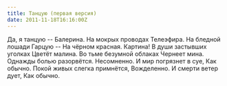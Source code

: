 ```yaml
---
title: Танцую (первая версия)
date: 2011-11-18T16:16:00Z
---
```


Да, я танцую --
Балерина.
На мокрых проводах
Телеэфира.
На бледной лошади
Гарцую --
На чёрном красная.
Картина!
В души застывших уголках
Цветёт малина.
Во тьме безумной облаках
Чернеет мина.
Однажды болью разорвётся.
Несомненно.
И мир погрязнет в суе,
Как обычно.
Покой живых слегка примнётся,
Вожделенно.
И смерти ветер дует,
Как обычно.

